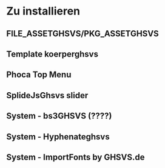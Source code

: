 # Zu installieren

## FILE_ASSETGHSVS/PKG_ASSETGHSVS

## Template koerperghsvs

## Phoca Top Menu

## SplideJsGhsvs slider

## System - bs3GHSVS (????)

## System - Hyphenateghsvs

## System - ImportFonts by GHSVS.de
